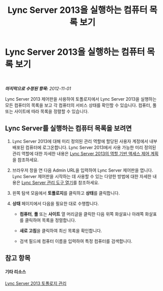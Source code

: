 ﻿---
title: Lync Server 2013을 실행하는 컴퓨터 목록 보기
TOCTitle: Lync Server 2013을 실행하는 컴퓨터 목록 보기
ms:assetid: 44eeec27-8b99-44f0-b0bd-622c12393d34
ms:mtpsurl: https://technet.microsoft.com/ko-kr/library/Gg520987(v=OCS.15)
ms:contentKeyID: 49303483
ms.date: 08/10/2015
mtps_version: v=OCS.15
ms.translationtype: HT
---

# Lync Server 2013을 실행하는 컴퓨터 목록 보기

 

_**마지막으로 수정된 항목:** 2012-11-01_

Lync Server 2013 제어판을 사용하여 토폴로지에서 Lync Server 2013을 실행하는 모든 컴퓨터의 목록을 보고 각 컴퓨터의 서비스 상태를 확인할 수 있습니다. 컴퓨터, 풀 또는 사이트에 따라 목록을 정렬할 수 있습니다.

## Lync Server를 실행하는 컴퓨터 목록을 보려면

1.  Lync Server 2013에 대해 미리 정의된 관리 역할에 할당된 사용자 계정에서 내부 배포된 컴퓨터에 로그온합니다. Lync Server 2013에서 사용 가능한 미리 정의된 관리 역할에 대한 자세한 내용은 [Lync Server 2013의 역할 기반 액세스 제어 계획](lync-server-2013-planning-for-role-based-access-control.md)을 참조하세요.

2.  브라우저 창을 연 다음 Admin URL을 입력하여 Lync Server 제어판을 엽니다. Lync Server 제어판을 시작하는 데 사용할 수 있는 다양한 방법에 대한 자세한 내용은 [Lync Server 관리 도구 열기](lync-server-2013-open-lync-server-administrative-tools.md)를 참조하세요.

3.  왼쪽 탐색 모음에서 **토폴로지**를 클릭하고 **상태**를 클릭합니다.

4.  **상태** 페이지에서 다음을 필요한 대로 수행합니다.
    
      - **컴퓨터**, **풀** 또는 **사이트** 열 머리글을 클릭한 다음 위쪽 화살표나 아래쪽 화살표를 클릭하여 목록을 정렬합니다.
    
      - **새로 고침**을 클릭하여 최신 목록을 확인합니다.
    
      - 검색 필드에 컴퓨터 이름을 입력하여 특정 컴퓨터를 검색합니다.

## 참고 항목

#### 기타 리소스

[Lync Server 2013 토폴로지 관리](lync-server-2013-managing-the-lync-server-topology.md)

